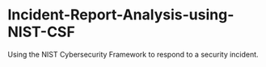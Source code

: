 # Incident-Report-Analysis-using-NIST-CSF
Using the NIST Cybersecurity Framework to respond to a security incident. 
